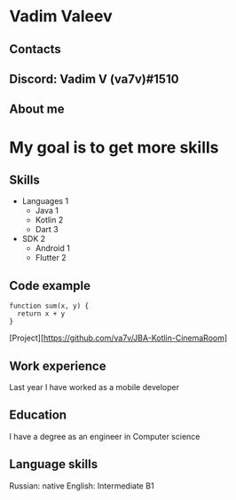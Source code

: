 # Vadim Valeev
## Contacts
Discord: Vadim V (va7v)#1510
----
## About me
My goal is to get more skills
====
## Skills
* Languages 1
    + Java 1
    + Kotlin 2
    + Dart 3
* SDK 2
    + Android 1
    + Flutter 2
## Code example
```
function sum(x, y) {
  return x + y
}
```
[Project][https://github.com/va7v/JBA-Kotlin-CinemaRoom]
## Work experience
Last year I have worked as a mobile developer
## Education
I have a degree as an engineer in Computer science
## Language skills
Russian: native
English: Intermediate B1
